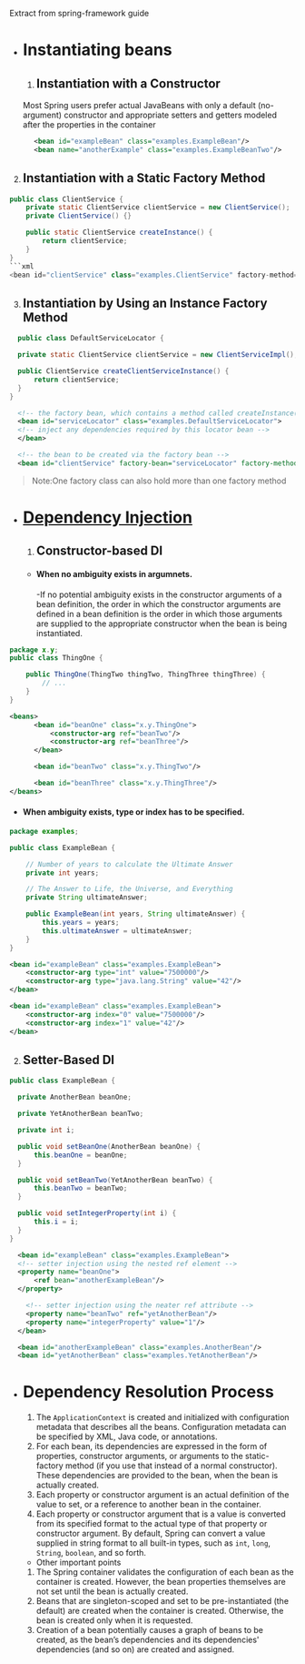 Extract from spring-framework guide
- # Instantiating beans
  
  1. ## Instantiation with a Constructor
    Most Spring users prefer actual JavaBeans with only a default (no-argument) constructor and appropriate setters and getters modeled after the properties in the container

```xml
      <bean id="exampleBean" class="examples.ExampleBean"/>
      <bean name="anotherExample" class="examples.ExampleBeanTwo"/>
```

  2. ## Instantiation with a Static Factory Method
```java
public class ClientService {
    private static ClientService clientService = new ClientService();
    private ClientService() {}

    public static ClientService createInstance() {
        return clientService;
    }
}
```xml
<bean id="clientService" class="examples.ClientService" factory-method="createInstance"/>
```
  3. ## Instantiation by Using an Instance Factory Method
```java
  public class DefaultServiceLocator {

  private static ClientService clientService = new ClientServiceImpl();

  public ClientService createClientServiceInstance() {
      return clientService;
  }
}
```
```xml
  <!-- the factory bean, which contains a method called createInstance() -->
  <bean id="serviceLocator" class="examples.DefaultServiceLocator">
  <!-- inject any dependencies required by this locator bean -->
  </bean>

  <!-- the bean to be created via the factory bean -->
  <bean id="clientService" factory-bean="serviceLocator" factory-method="createClientServiceInstance"/>
 ```
>   Note:One factory class can also hold more than one factory method
- # <ins> Dependency Injection </ins>
  1. ## Constructor-based DI
    - #### When no ambiguity exists in argumnets.
      -If no potential ambiguity exists in the constructor arguments of a bean definition, the order in which the constructor arguments are defined in a bean definition is the order in which those arguments are supplied to the appropriate constructor when the bean is being instantiated. 
```java
package x.y;
public class ThingOne {

    public ThingOne(ThingTwo thingTwo, ThingThree thingThree) {
        // ...
    }
}

```
```xml
<beans>
      <bean id="beanOne" class="x.y.ThingOne">
          <constructor-arg ref="beanTwo"/>
          <constructor-arg ref="beanThree"/>
      </bean>

      <bean id="beanTwo" class="x.y.ThingTwo"/>

      <bean id="beanThree" class="x.y.ThingThree"/>
</beans>
```
  - #### When ambiguity exists, type or index has to be specified.

```java
package examples;

public class ExampleBean {

    // Number of years to calculate the Ultimate Answer
    private int years;

    // The Answer to Life, the Universe, and Everything
    private String ultimateAnswer;

    public ExampleBean(int years, String ultimateAnswer) {
        this.years = years;
        this.ultimateAnswer = ultimateAnswer;
    }
}

```
```xml
<bean id="exampleBean" class="examples.ExampleBean">
    <constructor-arg type="int" value="7500000"/>
    <constructor-arg type="java.lang.String" value="42"/>
</bean>
```
```xml
<bean id="exampleBean" class="examples.ExampleBean">
    <constructor-arg index="0" value="7500000"/>
    <constructor-arg index="1" value="42"/>
</bean>
```
   2. ## Setter-Based DI
```java
public class ExampleBean {

  private AnotherBean beanOne;

  private YetAnotherBean beanTwo;

  private int i;

  public void setBeanOne(AnotherBean beanOne) {
      this.beanOne = beanOne;
  }

  public void setBeanTwo(YetAnotherBean beanTwo) {
      this.beanTwo = beanTwo;
  }

  public void setIntegerProperty(int i) {
      this.i = i;
  }
}
```

```xml
  <bean id="exampleBean" class="examples.ExampleBean">
  <!-- setter injection using the nested ref element -->
  <property name="beanOne">
      <ref bean="anotherExampleBean"/>
  </property>

    <!-- setter injection using the neater ref attribute -->
    <property name="beanTwo" ref="yetAnotherBean"/>
    <property name="integerProperty" value="1"/>
  </bean>

  <bean id="anotherExampleBean" class="examples.AnotherBean"/>
  <bean id="yetAnotherBean" class="examples.YetAnotherBean"/>
```

- # Dependency Resolution Process
  1. The `ApplicationContext` is created and initialized with configuration metadata that describes all the beans.       Configuration metadata can be specified by XML, Java code, or annotations.
  2. For each bean, its dependencies are expressed in the form of properties, constructor arguments, or arguments to the static-factory method (if you use that instead of a normal constructor). These dependencies are provided to the bean, when the bean is actually created.
  3. Each property or constructor argument is an actual definition of the value to set, or a reference to another bean in the container.
  4. Each property or constructor argument that is a value is converted from its specified format to the actual type of that property or constructor argument. By default, Spring can convert a value supplied in string format to all built-in types, such as `int`, `long`, `String`, `boolean`, and so forth.
  - Other important points
  1. The Spring container validates the configuration of each bean as the container is created. However, the bean properties themselves are not set until the bean is actually created.
    2. Beans that are singleton-scoped and set to be pre-instantiated (the default) are created when the container is created. Otherwise, the bean is created only when it is requested.
    3. Creation of a bean potentially causes a graph of beans to be created, as the bean’s dependencies and its dependencies' dependencies (and so on) are created and assigned. 

